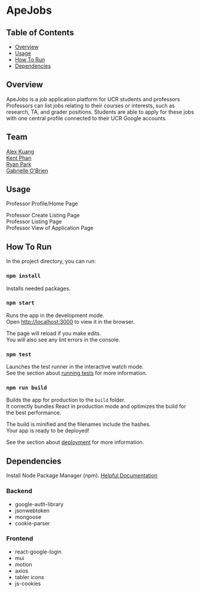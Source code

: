 # ApeJobs

## Table of Contents
- [Overview](#overview)
- [Usage](#usage)
- [How To Run](#how-to-run)
- [Dependencies](#dependencies)

## Overview
ApeJobs is a job application platform for UCR students and professors Professors can list jobs relating to their courses or interests, such as research, TA, and grader positions. Students are able to apply for these jobs with one central profile connected to their UCR Google accounts.

## Team
<a href="https://github.com/Alexk21323">Alex Kuang </a>   
<a href="https://github.com/Moltenfuzzy">Kent Phan </a>   
<a href="https://github.com/Park-Ryan">Ryan Park  </a>   
<a href="https://github.com/gobrien06">Gabrielle O'Brien  </a>   
## Usage
Professor Profile/Home Page   

Professor Create Listing Page   
Professor Listing Page   
Professor View of Application Page   

## How To Run
In the project directory, you can run:
### `npm install`

Installs needed packages.<br />

### `npm start`

Runs the app in the development mode.<br />
Open [http://localhost:3000](http://localhost:3000) to view it in the browser.

The page will reload if you make edits.<br />
You will also see any lint errors in the console.

### `npm test`

Launches the test runner in the interactive watch mode.<br />
See the section about [running tests](https://facebook.github.io/create-react-app/docs/running-tests) for more information.

### `npm run build`

Builds the app for production to the `build` folder.<br />
It correctly bundles React in production mode and optimizes the build for the best performance.

The build is minified and the filenames include the hashes.<br />
Your app is ready to be deployed!

See the section about [deployment](https://facebook.github.io/create-react-app/docs/deployment) for more information.

## Dependencies   
Install Node Package Manager (npm). [Helpful Documentation](https://www.npmjs.com/get-npm)  
### Backend
- google-auth-library   
- jsonwebtoken
- mongoose
- cookie-parser

### Frontend   
- react-google-login
- mui
- motion
- axios
- tabler icons
- js-cookies

